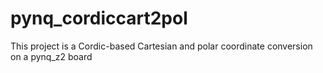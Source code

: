 # pynq_cordiccart2pol
This project is a Cordic-based Cartesian and polar coordinate conversion on a pynq_z2 board
